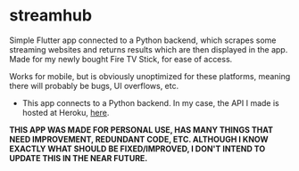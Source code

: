 # streamhub

Simple Flutter app connected to a Python backend, which scrapes some streaming websites and returns results which are then displayed in the app.
Made for my newly bought Fire TV Stick, for ease of access.

Works for mobile, but is obviously unoptimized for these platforms, meaning there will probably be bugs, UI overflows, etc.

* This app connects to a Python backend. In my case, the API I made is hosted at Heroku, <a href="https://hub-stream.herokuapp.com/api">here</a>.

**THIS APP WAS MADE FOR PERSONAL USE, HAS MANY THINGS THAT NEED IMPROVEMENT, REDUNDANT CODE, ETC. ALTHOUGH I KNOW EXACTLY WHAT SHOULD BE FIXED/IMPROVED, I DON'T INTEND TO UPDATE THIS IN THE NEAR FUTURE.**
